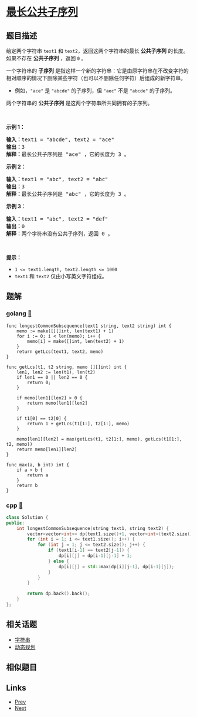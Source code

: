 
# [最长公共子序列](https://leetcode-cn.com/problems/longest-common-subsequence)

## 题目描述

<p>给定两个字符串 <code>text1</code> 和 <code>text2</code>，返回这两个字符串的最长 <strong>公共子序列</strong> 的长度。如果不存在 <strong>公共子序列</strong> ，返回 <code>0</code> 。</p>

<p>一个字符串的 <strong>子序列</strong><em> </em>是指这样一个新的字符串：它是由原字符串在不改变字符的相对顺序的情况下删除某些字符（也可以不删除任何字符）后组成的新字符串。</p>

<ul>
	<li>例如，<code>"ace"</code> 是 <code>"abcde"</code> 的子序列，但 <code>"aec"</code> 不是 <code>"abcde"</code> 的子序列。</li>
</ul>

<p>两个字符串的 <strong>公共子序列</strong> 是这两个字符串所共同拥有的子序列。</p>

<p> </p>

<p><strong>示例 1：</strong></p>

<pre>
<strong>输入：</strong>text1 = "abcde", text2 = "ace" 
<strong>输出：</strong>3  
<strong>解释：</strong>最长公共子序列是 "ace" ，它的长度为 3 。
</pre>

<p><strong>示例 2：</strong></p>

<pre>
<strong>输入：</strong>text1 = "abc", text2 = "abc"
<strong>输出：</strong>3
<strong>解释：</strong>最长公共子序列是 "abc" ，它的长度为 3 。
</pre>

<p><strong>示例 3：</strong></p>

<pre>
<strong>输入：</strong>text1 = "abc", text2 = "def"
<strong>输出：</strong>0
<strong>解释：</strong>两个字符串没有公共子序列，返回 0 。
</pre>

<p> </p>

<p><strong>提示：</strong></p>

<ul>
	<li><code>1 <= text1.length, text2.length <= 1000</code></li>
	<li><code>text1</code> 和 <code>text2</code> 仅由小写英文字符组成。</li>
</ul>


## 题解

### golang [🔗](longest-common-subsequence.go) 
```golang
func longestCommonSubsequence(text1 string, text2 string) int {
    memo := make([][]int, len(text1) + 1)
    for i := 0; i < len(memo); i++ {
        memo[i] = make([]int, len(text2) + 1)
    }
    return getLcs(text1, text2, memo)
}

func getLcs(t1, t2 string, memo [][]int) int {
    len1, len2 := len(t1), len(t2)
    if len1 == 0 || len2 == 0 {
        return 0;
    }

    if memo[len1][len2] > 0 {
        return memo[len1][len2]
    }

    if t1[0] == t2[0] {
        return 1 + getLcs(t1[1:], t2[1:], memo)
    }
    
    memo[len1][len2] = max(getLcs(t1, t2[1:], memo), getLcs(t1[1:], t2, memo))
    return memo[len1][len2]
}

func max(a, b int) int {
    if a > b {
        return a
    }
    return b
}
```
### cpp [🔗](longest-common-subsequence.cpp) 
```cpp
class Solution {
public:
    int longestCommonSubsequence(string text1, string text2) {
        vector<vector<int>> dp(text1.size()+1, vector<int>(text2.size()+1));
        for (int i = 1; i <= text1.size(); i++) {
            for (int j = 1; j <= text2.size(); j++) {
                if (text1[i-1] == text2[j-1]) {
                    dp[i][j] = dp[i-1][j-1] + 1;
                } else {
                    dp[i][j] = std::max(dp[i][j-1], dp[i-1][j]);
                }
            }
        }

        return dp.back().back();
    }
};
```


## 相关话题

- [字符串](../../tags/string.md) 
- [动态规划](../../tags/dynamic-programming.md) 


## 相似题目



## Links

- [Prev](../decompress-run-length-encoded-list/README.md) 
- [Next](../maximum-number-of-balloons/README.md) 

